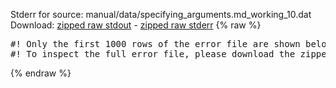 Stderr for source:  manual/data/specifying_arguments.md_working_10.dat   
Download: [zipped raw stdout](specifying_arguments.md_working_10.dat.plumed_master.stdout.txt.zip) - [zipped raw stderr](specifying_arguments.md_working_10.dat.plumed_master.stderr.txt.zip) 
{% raw %}
<pre>
#! Only the first 1000 rows of the error file are shown below
#! To inspect the full error file, please download the zipped raw stderr file above
</pre>
{% endraw %}
